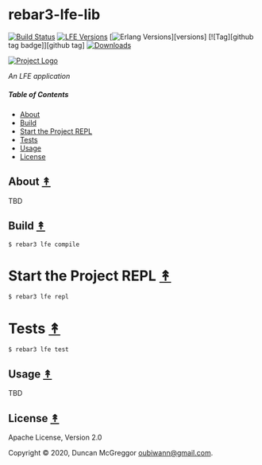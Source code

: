 # rebar3-lfe-lib

[![Build Status][travis badge]][travis]
[![LFE Versions][lfe badge]][lfe]
[![Erlang Versions][erlang badge]][versions]
[![Tag][github tag badge]][github tag]
[![Downloads][hex downloads]][hex package]

[![Project Logo][logo]][logo-large]

*An LFE application*

##### Table of Contents

* [About](#about-)
* [Build](#build-)
* [Start the Project REPL](#start-the-repl-)
* [Tests](#tests-)
* [Usage](#usage-)
* [License](#license-)

## About [&#x219F;](#table-of-contents)

TBD

## Build [&#x219F;](#table-of-contents)

```shell
$ rebar3 lfe compile
```

# Start the Project REPL [&#x219F;](#table-of-contents)

```shell
$ rebar3 lfe repl
```

# Tests [&#x219F;](#table-of-contents)

```shell
$ rebar3 lfe test
```

## Usage [&#x219F;](#table-of-contents)

TBD

## License [&#x219F;](#table-of-contents)

Apache License, Version 2.0

Copyright © 2020, Duncan McGreggor <oubiwann@gmail.com>.

<!-- Named page links below: /-->

[logo]: https://avatars1.githubusercontent.com/u/3434967?s=250
[logo-large]: https://avatars1.githubusercontent.com/u/3434967
[github]: https://github.com/ORG/rebar3-lfe-lib
[gitlab]: https://gitlab.com/ORG/rebar3-lfe-lib
[travis]: https://travis-ci.org/ORG/rebar3-lfe-lib
[travis badge]: https://img.shields.io/travis/ORG/rebar3-lfe-lib.svg
[gh-actions-badge]: https://github.com/ORG/rebar3-lfe-lib/workflows/Go/badge.svg
[gh-actions]: https://github.com/ORG/rebar3-lfe-lib/actions
[lfe]: https://github.com/rvirding/lfe
[lfe badge]: https://img.shields.io/badge/lfe-1.3.0-blue.svg
[erlang badge]: https://img.shields.io/badge/erlang-19%20to%2023-blue.svg
[version]: https://github.com/ORG/rebar3-lfe-lib/blob/master/.travis.yml
[github tags]: https://github.com/ORG/rebar3-lfe-lib/tags
[github tags badge]: https://img.shields.io/github/tag/ORG/rebar3-lfe-lib.svg
[github downloads]: https://img.shields.io/github/downloads/ORG/rebar3-lfe-lib/total.svg
[hex badge]: https://img.shields.io/hexpm/v/rebar3-lfe-lib.svg?maxAge=2592000
[hex package]: https://hex.pm/packages/rebar3-lfe-lib
[hex downloads]: https://img.shields.io/hexpm/dt/rebar3-lfe-lib.svg
